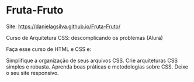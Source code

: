 # Fruta-Fruto

Site:   https://danielagsilva.github.io/Fruta-Fruto/

Curso de
Arquitetura CSS: descomplicando os problemas (Alura)

Faça esse curso de HTML e CSS e:

Simplifique a organização de seus arquivos CSS.
Crie arquiteturas CSS simples e robusta.
Aprenda boas práticas e metodologias sobre CSS.
Deixe o seu site responsivo.
